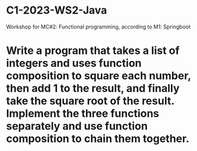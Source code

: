 # C1-2023-WS2-Java
Workshop for MC#2: Functional programming, according to M1: Springboot

# Write a program that takes a list of integers and uses function composition to square each number, then add 1 to the result, and finally take the square root of the result. Implement the three functions separately and use function composition to chain them together.